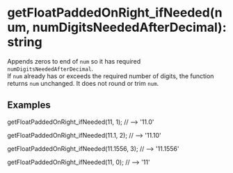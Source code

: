 # getFloatPaddedOnRight_ifNeeded(num, numDigitsNeededAfterDecimal): string

Appends zeros to end of `num` so it has required `numDigitsNeededAfterDecimal`.  
If `num` already has or exceeds the required number of digits, the function   
returns `num` unchanged.  It does not round or trim `num`.

## Examples

getFloatPaddedOnRight_ifNeeded(11, 1); // --> '11.0'

getFloatPaddedOnRight_ifNeeded(11.1, 2); // --> '11.10'

getFloatPaddedOnRight_ifNeeded(11.1556, 3); // --> '11.1556'

getFloatPaddedOnRight_ifNeeded(11, 0); // --> '11'